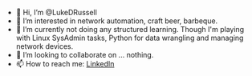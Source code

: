 - 👋 Hi, I’m @LukeDRussell
- 👀 I’m interested in network automation, craft beer, barbeque.
- 🌱 I’m currently not doing any structured learning. Though I'm playing with Linux SysAdmin tasks, Python for data wrangling and managing network devices.
- 💞️ I’m looking to collaborate on ... nothing.
- 📫 How to reach me: [LinkedIn](https://www.linkedin.com/in/lukedrussell/)

<!---
LukeDRussell/LukeDRussell is a ✨ special ✨ repository because its `README.md` (this file) appears on your GitHub profile.
You can click the Preview link to take a look at your changes.
--->
